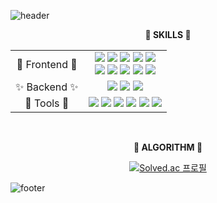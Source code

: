 ![header](https://capsule-render.vercel.app/api?type=waving&color=E684FF&height=80&section=header&text=%&fontSize=50)
<div align="center">
    <p><strong> 🌟 SKILLS 🌟 </strong></p>
  <div>
    <table>
      <tr>
        <td align="center"> 💎 Frontend 💎 </td>
        <td align="center">
          <img src="https://img.shields.io/badge/javascript-F7DF1E?style=flat-square&logo=javascript&logoColor=000000"/> 
          <img src="https://img.shields.io/badge/typescript-3178C6?style=flat-square&logo=typescript&logoColor=000000"/> 
          <img src="https://img.shields.io/badge/nextjs-000000?style=flat-square&logo=nextdotjs&logoColor=111111"/>
          <img src="https://img.shields.io/badge/react-61DAFB?style=flat-square&logo=react&logoColor=000000"/> 
          <img src="https://img.shields.io/badge/vuejs-4FC08D?style=flat-square&logo=vuedotjs&logoColor=000000"/>
            <br/>
          <img src="https://img.shields.io/badge/html5-E34F26?style=flat-square&logo=html5&logoColor=000000"/>
          <img src="https://img.shields.io/badge/css-1572B6?style=flat-square&logo=css3&logoColor=000000"/>
          <img src="https://img.shields.io/badge/tailwindcss-06B6D4?style=flat-square&logo=tailwindcss&logoColor=000000"/>
          <img src="https://img.shields.io/badge/styledcomponents-DB7093?style=flat-square&logo=styledcomponents&logoColor=000000"/>
          <img src="https://img.shields.io/badge/sass-CC6699?style=flat-square&logo=sass&logoColor=000000"/>
        </td>
      </tr>
      <tr>
        <td align="center"> ✨ Backend ✨ </td>
        <td align="center">
          <img src="https://img.shields.io/badge/java-4B4B77?style=flat-square&logo=java&logoColor=000000"/>
          <img src="https://img.shields.io/badge/springboot-6DB33F?style=flat-square&logo=springboot&logoColor=000000"/> 
          <img src="https://img.shields.io/badge/mysql-4479A1?style=flat-square&logo=mysql&logoColor=000000"/>
        </td>
      </tr>
      <tr>
        <td align="center">  🎇 Tools 🎇 </td>
            <td align="center">
              <img src="https://img.shields.io/badge/visualstudiocode-007ACC?style=flat-square&logo=visualstudiocode&logoColor=000000"/>
              <img src="https://img.shields.io/badge/intelij-006600?style=flat-square&logo=intelij&logoColor=000000"/>
              <img src="https://img.shields.io/badge/jira-0052CC?style=flat-square&logo=jira&logoColor=000000"/>
              <img src="https://img.shields.io/badge/gerrit-EEEEEE?style=flat-square&logo=gerrit&logoColor=000000"/>
              <img src="https://img.shields.io/badge/postman-FF6C37?style=flat-square&logo=postman&logoColor=000000"/>
              <img src="https://img.shields.io/badge/swagger-85EA2D?style=flat-square&logo=swagger&logoColor=000000"/>
            </td>
        </td>
      </tr>
    </table>
  </div>
</div>
<br />
<div align="center">
    <p><strong> 🔰 ALGORITHM 🔰 </strong></p>


[![Solved.ac
프로필](http://mazassumnida.wtf/api/mini/generate_badge?boj=wldnjs1123)](https://solved.ac/wldnjs1123)
</div>

![footer](https://capsule-render.vercel.app/api?type=waving&color=E684FF&height=80&section=footer&text=%&fontSize=50)
